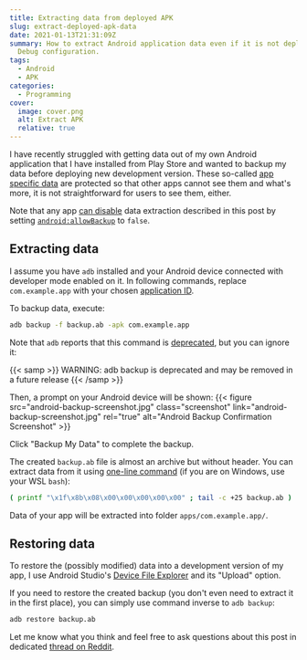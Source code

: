 ```yaml
---
title: Extracting data from deployed APK
slug: extract-deployed-apk-data
date: 2021-01-13T21:31:09Z
summary: How to extract Android application data even if it is not deployed in
  Debug configuration.
tags:
  - Android
  - APK
categories:
  - Programming
cover:
  image: cover.png
  alt: Extract APK
  relative: true
---
```


I have recently struggled with getting data out of my own Android application
that I have installed from Play Store and wanted to backup my data before
deploying new development version. These so-called [app specific
data](https://developer.android.com/training/data-storage/app-specific) are
protected so that other apps cannot see them and what's more, it is not
straightforward for users to see them, either.

Note that any app [can disable](https://android.stackexchange.com/a/172623) data
extraction described in this post by setting
[`android:allowBackup`](https://developer.android.com/guide/topics/manifest/application-element#allowbackup)
to `false`.

## Extracting data

I assume you have `adb` installed and your Android device connected with
developer mode enabled on it. In following commands, replace `com.example.app`
with your chosen [application
ID](https://developer.android.com/studio/build/application-id).

To backup data, execute:

```bash
adb backup -f backup.ab -apk com.example.app
```

Note that `adb` reports that this command is
[deprecated](https://android.stackexchange.com/a/231237), but you can ignore it:

{{< samp >}}
WARNING: adb backup is deprecated and may be removed in a future release
{{< /samp >}}

Then, a prompt on your Android device will be shown:
{{< figure src="android-backup-screenshot.jpg" class="screenshot"
    link="android-backup-screenshot.jpg" rel="true"
    alt="Android Backup Confirmation Screenshot" >}}

Click "Backup My Data" to complete the backup.

The created `backup.ab` file is almost an archive but without header. You can
extract data from it using [one-line
command](https://stackoverflow.com/a/46500482) (if you are on Windows, use your
WSL `bash`):

```bash
( printf "\x1f\x8b\x08\x00\x00\x00\x00\x00" ; tail -c +25 backup.ab ) | tar xfvz -
```

Data of your app will be extracted into folder `apps/com.example.app/`.

## Restoring data

To restore the (possibly modified) data into a development version of my app, I
use Android Studio's [Device File
Explorer](https://developer.android.com/studio/debug/device-file-explorer) and
its "Upload" option.

If you need to restore the created backup (you don't even need to extract it in
the first place), you can simply use command inverse to `adb backup`:

```bash
adb restore backup.ab
```

Let me know what you think and feel free to ask questions about this post in
dedicated [thread on
Reddit](https://www.reddit.com/user/jjones_cz/comments/kwqjg0/extracting_data_from_deployed_apk/).

